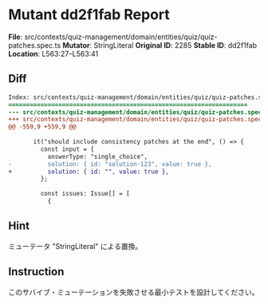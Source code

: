 # Mutant dd2f1fab Report

**File**: src/contexts/quiz-management/domain/entities/quiz/quiz-patches.spec.ts
**Mutator**: StringLiteral
**Original ID**: 2285
**Stable ID**: dd2f1fab
**Location**: L563:27–L563:41

## Diff

```diff
Index: src/contexts/quiz-management/domain/entities/quiz/quiz-patches.spec.ts
===================================================================
--- src/contexts/quiz-management/domain/entities/quiz/quiz-patches.spec.ts	original
+++ src/contexts/quiz-management/domain/entities/quiz/quiz-patches.spec.ts	mutated #2285
@@ -559,9 +559,9 @@
 
       it("should include consistency patches at the end", () => {
         const input = {
           answerType: "single_choice",
-          solution: { id: "solution-123", value: true },
+          solution: { id: "", value: true },
         };
 
         const issues: Issue[] = [
           {
```

## Hint

ミューテータ "StringLiteral" による置換。

## Instruction

このサバイブ・ミューテーションを失敗させる最小テストを設計してください。
